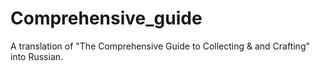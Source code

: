 # Comprehensive_guide
A translation of "The Comprehensive Guide to Collecting &amp; and Crafting" into Russian.
